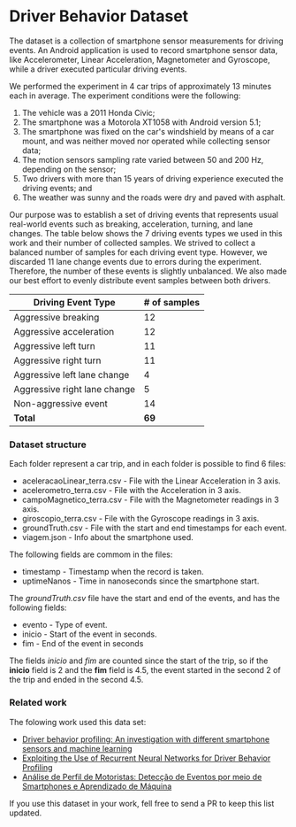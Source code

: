 # Driver Behavior Dataset

The dataset is a collection of smartphone sensor measurements for driving events. An Android application is used to record smartphone sensor data, like Accelerometer, Linear Acceleration, Magnetometer and Gyroscope, while a driver executed particular driving events.

We performed the experiment in 4 car trips of approximately 13 minutes each in average. The experiment conditions were the following:

1. The vehicle was a 2011 Honda Civic;
2. The smartphone was a Motorola XT1058 with Android version 5.1;
3. The smartphone was fixed on the car's windshield by means of a car mount, and was neither moved nor operated while collecting sensor data;
4. The motion sensors sampling rate varied between 50 and 200 Hz, depending on the sensor;
5. Two drivers with more than 15 years of driving experience executed the driving events; and
6. The weather was sunny and the roads were dry and paved with asphalt.

Our purpose was to establish a set of driving events that represents usual real-world events such as breaking, acceleration, turning, and lane changes. The table below shows the 7 driving events types we used in this work and their number of collected samples. We strived to collect a balanced number of samples for each driving event type. However, we discarded 11 lane change events due to errors during the experiment. Therefore, the number of these events is slightly unbalanced. We also made our best effort to evenly distribute event samples between both drivers.


| Driving Event Type           | # of samples |
| ---------------------------- | ------------ |
| Aggressive breaking          | 12 |
| Aggressive acceleration      | 12 |
| Aggressive left turn         | 11 |
| Aggressive right turn        | 11 |
| Aggressive left lane change  | 4  |
| Aggressive right lane change | 5  |
| Non-aggressive event         | 14 |
| **Total**                    | **69** |

### Dataset structure

 Each folder represent a car trip, and in each folder is possible to find 6 files:

* aceleracaoLinear_terra.csv - File with the Linear Acceleration in 3 axis.
* acelerometro_terra.csv - File with the Acceleration in 3 axis.
* campoMagnetico_terra.csv -  File with the Magnetometer readings in 3 axis.
* giroscopio_terra.csv - File with the Gyroscope readings in 3 axis.
* groundTruth.csv - File with the start and end timestamps for each event.
* viagem.json - Info about the smartphone used.

The following fields are commom in the files:

* timestamp -  Timestamp when the record is taken.
* uptimeNanos - Time in nanoseconds since the smartphone start.

The *groundTruth.csv* file have the start and end of the events, and has the following fields:

* evento - Type of event.
* inicio - Start of the event in seconds.
* fim - End of the event in seconds

The fields *inicio* and *fim* are counted since the start of the trip, so if the **inicio** field is 2 and the **fim** field is 4.5, the event started in the second 2 of the trip and ended in the second 4.5.

### Related work

The folowing work used this data set:

* [Driver behavior profiling: An investigation with different smartphone sensors and machine learning](http://journals.plos.org/plosone/article?id=10.1371/journal.pone.0174959)
* [Exploiting the Use of Recurrent Neural Networks for Driver Behavior Profiling](http://ieeexplore.ieee.org/document/7966230/)
* [Análise de Perfil de Motoristas: Detecção de Eventos por meio de Smartphones e Aprendizado de Máquina](http://sbrc2016.ufba.br/downloads/WoCCES/154831.pdf)

If you use this dataset in your work, fell free to send a PR to keep this list updated.

